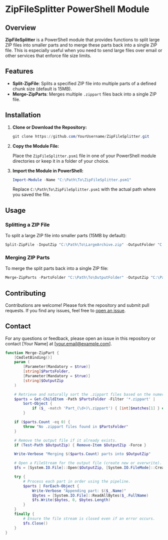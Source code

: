 # ZipFileSplitter PowerShell Module

## Overview

**ZipFileSplitter** is a PowerShell module that provides functions to split large ZIP files into smaller parts and to merge these parts back into a single ZIP file. This is especially useful when you need to send large files over email or other services that enforce file size limits.

## Features

- **Split-ZipFile**: Splits a specified ZIP file into multiple parts of a defined chunk size (default is 15MB).
- **Merge-ZipParts**: Merges multiple `.zippart` files back into a single ZIP file.

## Installation

1. **Clone or Download the Repository:**

   ```powershell
   git clone https://github.com/YourUsername/ZipFileSplitter.git
   ```

2. **Copy the Module File:**

   Place the `ZipFileSplitter.psm1` file in one of your PowerShell module directories or keep it in a folder of your choice.

3. **Import the Module in PowerShell:**

   ```powershell
   Import-Module -Name "C:\Path\To\ZipFileSplitter.psm1"
   ```

   Replace `C:\Path\To\ZipFileSplitter.psm1` with the actual path where you saved the file.

## Usage

### Splitting a ZIP File

To split a large ZIP file into smaller parts (15MB by default):

```powershell
Split-ZipFile -InputZip "C:\Path\To\LargeArchive.zip" -OutputFolder "C:\Path\To\OutputFolder" -ChunkSize 15728640
```

### Merging ZIP Parts

To merge the split parts back into a single ZIP file:

```powershell
Merge-ZipParts -PartsFolder "C:\Path\To\OutputFolder" -OutputZip "C:\Path\To\MergedArchive.zip"
```

## Contributing

Contributions are welcome! Please fork the repository and submit pull requests. If you find any issues, feel free to [open an issue](https://github.com/YourUsername/ZipFileSplitter/issues).

## Contact

For any questions or feedback, please open an issue in this repository or contact [Your Name] at [your.email@example.com].


```powershell
function Merge-ZipPart {
    [CmdletBinding()]
    param (
        [Parameter(Mandatory = $true)]
        [string]$PartsFolder,
        [Parameter(Mandatory = $true)]
        [string]$OutputZip
    )

    # Retrieve and naturally sort the .zippart files based on the numeric portion in the filename.
    $parts = Get-ChildItem -Path $PartsFolder -Filter '*.zippart' |
        Sort-Object {
            if ($_ -match 'Part_(\d+)\.zippart') { [int]$matches[1] } else { 0 }
        }

    if ($parts.Count -eq 0) {
        throw "No .zippart files found in $PartsFolder"
    }

    # Remove the output file if it already exists.
    if (Test-Path $OutputZip) { Remove-Item $OutputZip -Force }

    Write-Verbose "Merging $($parts.Count) parts into $OutputZip"

    # Open a FileStream for the output file (create new or overwrite).
    $fs = [System.IO.File]::Open($OutputZip, [System.IO.FileMode]::Create, [System.IO.FileAccess]::Write)

    try {
        # Process each part in order using the pipeline.
        $parts | ForEach-Object {
            Write-Verbose "Appending part: $($_.Name)"
            $bytes = [System.IO.File]::ReadAllBytes($_.FullName)
            $fs.Write($bytes, 0, $bytes.Length)
        }
    }
    finally {
        # Ensure the file stream is closed even if an error occurs.
        $fs.Close()
    }
}
```
